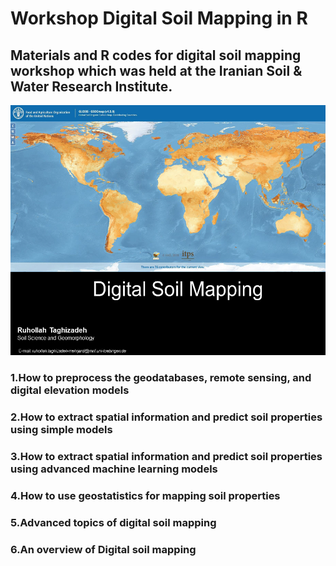 # Workshop Digital Soil Mapping in R
## Materials and R codes for digital soil mapping workshop which was held at the Iranian Soil & Water Research Institute. 
<p align="center">
	<img title="R" alt="R" src="image/01.png" height="400" />
</p>

### 1.How to preprocess the geodatabases, remote sensing, and digital elevation models

### 2.How to extract spatial information and predict soil properties using simple models

### 3.How to extract spatial information and predict soil properties using advanced machine learning models

### 4.How to use geostatistics for mapping soil properties

### 5.Advanced topics of digital soil mapping

### 6.An overview of Digital soil mapping
